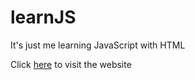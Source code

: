 # learnJS
It's just me learning JavaScript with HTML

Click [here](https://dahn510.github.io/learnJS "learnJS") to visit the website
